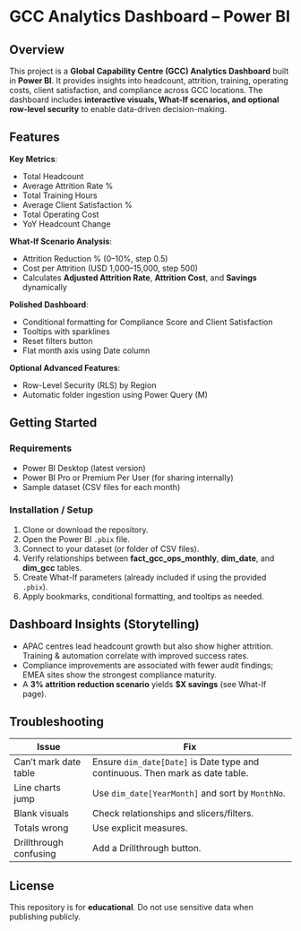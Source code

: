 # GCC Analytics Dashboard – Power BI

## Overview

This project is a **Global Capability Centre (GCC) Analytics Dashboard** built in **Power BI**. It provides insights into headcount, attrition, training, operating costs, client satisfaction, and compliance across GCC locations. The dashboard includes **interactive visuals, What-If scenarios, and optional row-level security** to enable data-driven decision-making.

## Features

**Key Metrics**:

  * Total Headcount
  * Average Attrition Rate %
  * Total Training Hours
  * Average Client Satisfaction %
  * Total Operating Cost
  * YoY Headcount Change

  **What-If Scenario Analysis**:

  * Attrition Reduction % (0–10%, step 0.5)
  * Cost per Attrition (USD 1,000–15,000, step 500)
  * Calculates **Adjusted Attrition Rate**, **Attrition Cost**, and **Savings** dynamically

 **Polished Dashboard**:

  * Conditional formatting for Compliance Score and Client Satisfaction
  * Tooltips with sparklines
  * Reset filters button
  * Flat month axis using Date column

  **Optional Advanced Features**:

  * Row-Level Security (RLS) by Region
  * Automatic folder ingestion using Power Query (M)

## Getting Started

### Requirements

* Power BI Desktop (latest version)
* Power BI Pro or Premium Per User (for sharing internally)
* Sample dataset (CSV files for each month)

### Installation / Setup

1. Clone or download the repository.
2. Open the Power BI `.pbix` file.
3. Connect to your dataset (or folder of CSV files).
4. Verify relationships between **fact\_gcc\_ops\_monthly**, **dim\_date**, and **dim\_gcc** tables.
5. Create What-If parameters (already included if using the provided `.pbix`).
6. Apply bookmarks, conditional formatting, and tooltips as needed.


## Dashboard Insights (Storytelling)

* APAC centres lead headcount growth but also show higher attrition. Training & automation correlate with improved success rates.
* Compliance improvements are associated with fewer audit findings; EMEA sites show the strongest compliance maturity.
* A **3% attrition reduction scenario** yields **\$X savings** (see What-If page).


## Troubleshooting

| Issue                  | Fix                                                                           |
| ---------------------- | ----------------------------------------------------------------------------- |
| Can’t mark date table  | Ensure `dim_date[Date]` is Date type and continuous. Then mark as date table. |
| Line charts jump       | Use `dim_date[YearMonth]` and sort by `MonthNo`.                              |
| Blank visuals          | Check relationships and slicers/filters.                                      |
| Totals wrong           | Use explicit measures.                                                        |
| Drillthrough confusing | Add a Drillthrough button.                                                    |

## License

This repository is for **educational**. Do not use sensitive data when publishing publicly.

